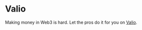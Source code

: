 # Valio

Making money in Web3 is hard.  Let the pros do it for you on [Valio](https://www.valio.xyz/).
